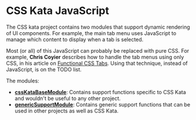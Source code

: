 # CSS Kata JavaScript

The CSS kata project contains two modules that support dynamic rendering of UI components.
For example, the main tab menu uses JavaScript to manage which content to display when a tab is selected.

Most (or all) of this JavaScript can probably be replaced with pure CSS.
For example, **Chris Coyier** describes how to handle the tab menus using only CSS, in his article on
 [Functional CSS Tabs](http://css-tricks.com/functional-css-tabs-revisited/).
Using that technique, instead of JavaScript, is on the TODO list.

The modules:

* **[cssKataBaseModule](module-cssKataBaseModule.html)**: Contains support functions specific to CSS Kata and wouldn't be useful to any other project.
* **[genericSupportModule](module-genericSupportModule.html)**: Contains generic support functions that can be used in other projects as well as CSS Kata.
